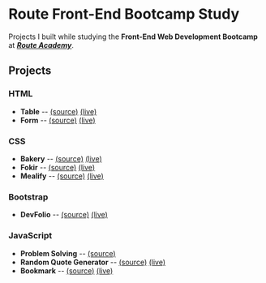 # Route Front-End Bootcamp Study

Projects I built while studying the **Front-End Web Development Bootcamp** at [**_Route Academy_**](https://www.linkedin.com/company/routeacademy).

## Projects

### HTML

- **Table** -- [(source)](./html/table/index.html) [(live)](https://hussein-m-kandil.github.io/route-frontend-bootcamp-study/html/table/index.html)
- **Form** -- [(source)](./html/form/index.html) [(live)](https://hussein-m-kandil.github.io/route-frontend-bootcamp-study/html/form/index.html)

### CSS

- **Bakery** -- [(source)](./css/bakery/index.html) [(live)](https://hussein-m-kandil.github.io/route-frontend-bootcamp-study/css/bakery/index.html)
- **Fokir** -- [(source)](./css/fokir/index.html) [(live)](https://hussein-m-kandil.github.io/route-frontend-bootcamp-study/css/fokir/index.html)
- **Mealify** -- [(source)](./css/mealify/index.html) [(live)](https://hussein-m-kandil.github.io/route-frontend-bootcamp-study/css/mealify/index.html)

### Bootstrap

- **DevFolio** -- [(source)](./bootstrap/devfolio/index.html) [(live)](https://hussein-m-kandil.github.io/route-frontend-bootcamp-study/bootstrap/devfolio/index.html)

### JavaScript

- **Problem Solving** -- [(source)](./js/js-problem-solving/js/index.js)
- **Random Quote Generator** -- [(source)](./js/random-quote-generator/index.html) [(live)](https://hussein-m-kandil.github.io/route-frontend-bootcamp-study/js/random-quote-generator/index.html)
- **Bookmark** -- [(source)](./js/bookmark/index.html) [(live)](https://hussein-m-kandil.github.io/route-frontend-bootcamp-study/js/bookmark/index.html)
